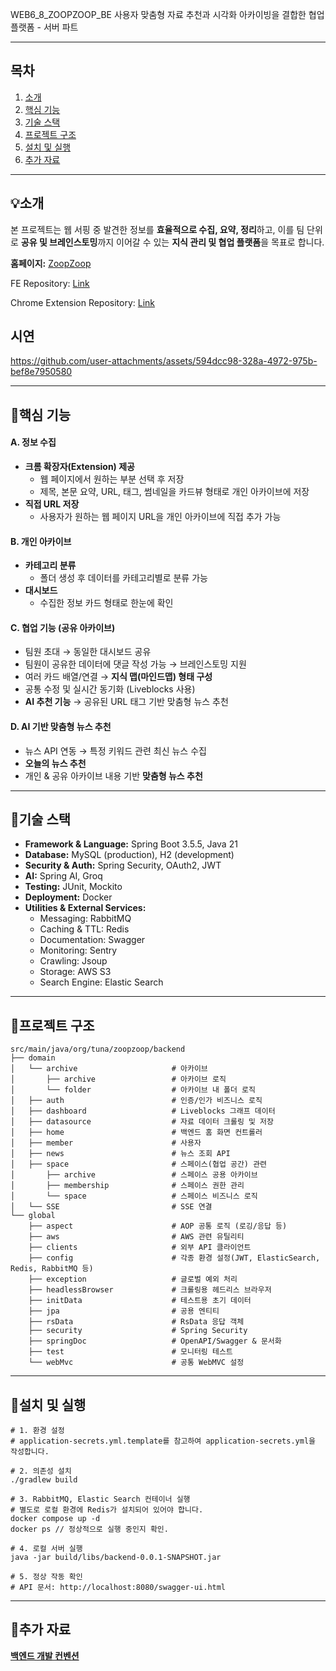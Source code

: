  WEB6_8_ZOOPZOOP_BE
사용자 맞춤형 자료 추천과 시각화 아카이빙을 결합한 협업 플랫폼 - 서버 파트

---

## 목차
1. [소개](#소개)
2. [핵심 기능](#핵심-기능)
3. [기술 스택](#기술-스택)
4. [프로젝트 구조](#프로젝트-구조)
5. [설치 및 실행](#설치-및-실행)
6. [추가 자료](#추가-자료)

---

## 💡소개
본 프로젝트는 웹 서핑 중 발견한 정보를 **효율적으로 수집, 요약, 정리**하고, 이를 팀 단위로 **공유 및 브레인스토밍**까지 이어갈 수 있는 **지식 관리 및 협업 플랫폼**을 목표로 합니다.

**홈페이지:** [ZoopZoop](https://www.zoopzoop.kro.kr/)

FE Repository: [Link](https://github.com/EpicFn/ZOOPZOOP_FE)

Chrome Extension Repository: [Link](https://github.com/prgrms-web-devcourse-final-project/WEB5_6_ZOOPS_TENSION_FE)

## 시연
https://github.com/user-attachments/assets/594dcc98-328a-4972-975b-bef8e7950580

---

## 📄핵심 기능

#### A. 정보 수집
- **크롬 확장자(Extension) 제공**
  - 웹 페이지에서 원하는 부분 선택 후 저장
  - 제목, 본문 요약, URL, 태그, 썸네일을 카드뷰 형태로 개인 아카이브에 저장
- **직접 URL 저장**
  - 사용자가 원하는 웹 페이지 URL을 개인 아카이브에 직접 추가 가능

#### B. 개인 아카이브
- **카테고리 분류**
  - 폴더 생성 후 데이터를 카테고리별로 분류 가능
- **대시보드**
  - 수집한 정보 카드 형태로 한눈에 확인

#### C. 협업 기능 (공유 아카이브)
- 팀원 초대 → 동일한 대시보드 공유
- 팀원이 공유한 데이터에 댓글 작성 가능 → 브레인스토밍 지원
- 여러 카드 배열/연결 → **지식 맵(마인드맵) 형태 구성**
- 공통 수정 및 실시간 동기화 (Liveblocks 사용)
- **AI 추천 기능** → 공유된 URL 태그 기반 맞춤형 뉴스 추천

#### D. AI 기반 맞춤형 뉴스 추천
- 뉴스 API 연동 → 특정 키워드 관련 최신 뉴스 수집
- **오늘의 뉴스 추천**
- 개인 & 공유 아카이브 내용 기반 **맞춤형 뉴스 추천**

---

## 🔧기술 스택
- **Framework & Language:** Spring Boot 3.5.5, Java 21
- **Database:** MySQL (production), H2 (development)
- **Security & Auth:** Spring Security, OAuth2, JWT
- **AI:** Spring AI, Groq
- **Testing:** JUnit, Mockito
- **Deployment:** Docker
- **Utilities & External Services:**
  - Messaging: RabbitMQ
  - Caching & TTL: Redis
  - Documentation: Swagger
  - Monitoring: Sentry
  - Crawling: Jsoup
  - Storage: AWS S3
  - Search Engine: Elastic Search

---

## 📁프로젝트 구조
```
src/main/java/org/tuna/zoopzoop/backend
├── domain
│   └── archive                     # 아카이브
│       ├── archive                 # 아카이브 로직
│       └── folder                  # 아카이브 내 폴더 로직
│   ├── auth                        # 인증/인가 비즈니스 로직
│   ├── dashboard                   # Liveblocks 그래프 데이터
│   ├── datasource                  # 자료 데이터 크롤링 및 저장
│   ├── home                        # 백엔드 홈 화면 컨트롤러
│   ├── member                      # 사용자
│   ├── news                        # 뉴스 조회 API
│   ├── space                       # 스페이스(협업 공간) 관련
│       ├── archive                 # 스페이스 공용 아카이브
│       ├── membership              # 스페이스 권한 관리
│       └── space                   # 스페이스 비즈니스 로직
│   └── SSE                         # SSE 연결
└── global
    ├── aspect                      # AOP 공통 로직 (로깅/응답 등)
    ├── aws                         # AWS 관련 유틸리티
    ├── clients                     # 외부 API 클라이언트
    ├── config                      # 각종 환경 설정(JWT, ElasticSearch, Redis, RabbitMQ 등)
    ├── exception                   # 글로벌 예외 처리
    ├── headlessBrowser             # 크롤링용 헤드리스 브라우저
    ├── initData                    # 테스트용 초기 데이터
    ├── jpa                         # 공용 엔티티
    ├── rsData                      # RsData 응답 객체
    ├── security                    # Spring Security
    ├── springDoc                   # OpenAPI/Swagger & 문서화
    ├── test                        # 모니터링 테스트
    └── webMvc                      # 공통 WebMVC 설정
```

---

## 🔌설치 및 실행

```
# 1. 환경 설정
# application-secrets.yml.template를 참고하여 application-secrets.yml을 작성합니다.

# 2. 의존성 설치
./gradlew build

# 3. RabbitMQ, Elastic Search 컨테이너 실행
# 별도로 로컬 환경에 Redis가 설치되어 있어야 합니다.
docker compose up -d
docker ps // 정상적으로 실행 중인지 확인.

# 4. 로컬 서버 실행
java -jar build/libs/backend-0.0.1-SNAPSHOT.jar

# 5. 정상 작동 확인
# API 문서: http://localhost:8080/swagger-ui.html
```

---

## 📑추가 자료
[**백엔드 개발 컨벤션**](./DEV_GUIDE.md)



